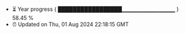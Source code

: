 - ⏳ Year progress { █████████████████▁▁▁▁▁▁▁▁▁▁▁▁▁ } 58.45 %
- ⏰ Updated on Thu, 01 Aug 2024 22:18:15 GMT

